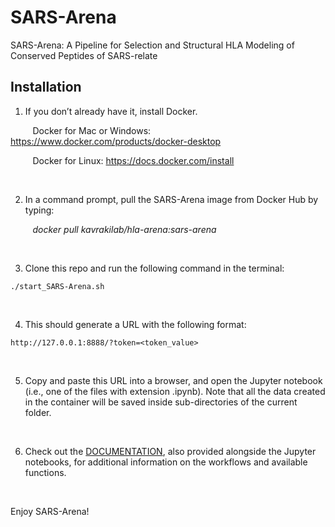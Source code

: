 # SARS-Arena
SARS-Arena: A Pipeline for Selection and Structural HLA Modeling of Conserved Peptides of SARS-relate

## Installation
1. If you don’t already have it, install Docker.

&nbsp;&nbsp;&nbsp;&nbsp;&nbsp;&nbsp;&nbsp;&nbsp;&nbsp;Docker for Mac or Windows: https://www.docker.com/products/docker-desktop

&nbsp;&nbsp;&nbsp;&nbsp;&nbsp;&nbsp;&nbsp;&nbsp;&nbsp;Docker for Linux: https://docs.docker.com/install

&nbsp;

2. In a command prompt, pull the SARS-Arena image from Docker Hub by typing:

&nbsp;&nbsp;&nbsp;&nbsp;&nbsp;&nbsp;&nbsp;&nbsp;&nbsp;*docker pull kavrakilab/hla-arena:sars-arena*

&nbsp;

3. Clone this repo and run the following command in the terminal:

  `./start_SARS-Arena.sh`
  
  &nbsp;

4. This should generate a URL with the following format:

  `http://127.0.0.1:8888/?token=<token_value>`
  
  &nbsp;

5. Copy and paste this URL into a browser, and open the Jupyter notebook (i.e., one of the files with extension .ipynb). Note that all the data created in the container will be saved inside sub-directories of the current folder.

&nbsp;

6. Check out the [DOCUMENTATION](https://github.com/KavrakiLab/SARS-Arena/edit/master/DOCUMENTATION.html), also provided alongside the Jupyter notebooks, for additional information on the workflows and available functions.

&nbsp;

Enjoy SARS-Arena!

 
